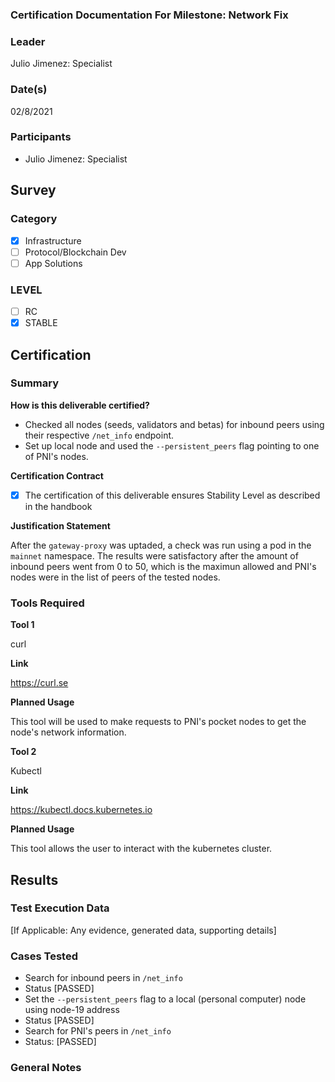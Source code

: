 ### Certification Documentation For Milestone: Network Fix  
### Leader  
Julio Jimenez: Specialist 
### Date(s)  
02/8/2021  
### Participants
- Julio Jimenez: Specialist 
## Survey
### Category
- [X] Infrastructure  
- [ ] Protocol/Blockchain Dev  
- [ ] App Solutions  

### LEVEL
- [ ] RC
- [X] STABLE

## Certification
### Summary
**How is this deliverable certified?**

- Checked all nodes (seeds, validators and betas) for inbound peers using their respective `/net_info` endpoint.
- Set up local node and used the `--persistent_peers` flag pointing to one of PNI's nodes.

**Certification Contract**

- [X] The certification of this deliverable ensures Stability Level as described in the handbook

**Justification Statement**

After the `gateway-proxy` was uptaded, a check was run using a pod in the `mainnet` namespace. The results were satisfactory after the amount of inbound peers went from 0 to 50, which is the maximun allowed and PNI's nodes were in the list of peers of the tested nodes.

### Tools Required
**Tool 1**

curl

**Link**

https://curl.se

**Planned Usage**

This tool will be used to make requests to PNI's pocket nodes to get the node's network information.

**Tool 2**

Kubectl

**Link**

https://kubectl.docs.kubernetes.io

**Planned Usage**

This tool allows the user to interact with the kubernetes cluster.

## Results
### Test Execution Data
[If Applicable: Any evidence, generated data, supporting details]
### Cases Tested
- Search for inbound peers in `/net_info`
 - Status [PASSED]
- Set the `--persistent_peers` flag to a local (personal computer) node using node-19 address
 - Status [PASSED]
- Search for PNI's peers in `/net_info`
 - Status: [PASSED]
### General Notes  
